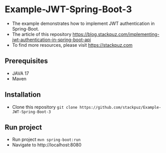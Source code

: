 # Example-JWT-Spring-Boot-3
- The example demonstrates how to implement JWT authentication in Spring-Boot.
- The article of this repository https://blog.stackpuz.com/implementing-jwt-authentication-in-spring-boot-api
- To find more resources, please visit https://stackpuz.com

## Prerequisites
- JAVA 17
- Maven

## Installation
- Clone this repository `git clone https://github.com/stackpuz/Example-JWT-Spring-Boot-3`

## Run project

- Run project `mvn spring-boot:run`
- Navigate to http://localhost:8080